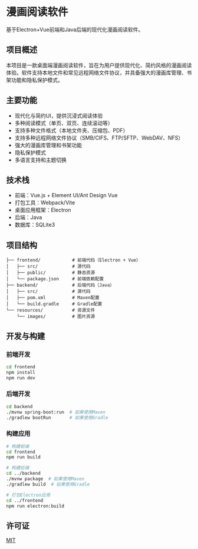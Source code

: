 # 漫画阅读软件

基于Electron+Vue前端和Java后端的现代化漫画阅读软件。

## 项目概述

本项目是一款桌面端漫画阅读软件，旨在为用户提供现代化、简约风格的漫画阅读体验。软件支持本地文件和常见远程网络文件协议，并具备强大的漫画库管理、书架功能和隐私保护模式。

## 主要功能

- 现代化与简约UI，提供沉浸式阅读体验
- 多种阅读模式（单页、双页、连续滚动等）
- 支持多种文件格式（本地文件夹、压缩包、PDF）
- 支持多种远程网络文件协议（SMB/CIFS、FTP/SFTP、WebDAV、NFS）
- 强大的漫画库管理和书架功能
- 隐私保护模式
- 多语言支持和主题切换

## 技术栈

- 前端：Vue.js + Element UI/Ant Design Vue
- 打包工具：Webpack/Vite
- 桌面应用框架：Electron
- 后端：Java
- 数据库：SQLite3

## 项目结构

```
├── frontend/            # 前端代码（Electron + Vue）
│   ├── src/             # 源代码
│   ├── public/          # 静态资源
│   └── package.json     # 前端依赖配置
├── backend/             # 后端代码（Java）
│   ├── src/             # 源代码
│   ├── pom.xml          # Maven配置
│   └── build.gradle     # Gradle配置
└── resources/           # 资源文件
    └── images/          # 图片资源
```

## 开发与构建

### 前端开发

```bash
cd frontend
npm install
npm run dev
```

### 后端开发

```bash
cd backend
./mvnw spring-boot:run  # 如果使用Maven
./gradlew bootRun       # 如果使用Gradle
```

### 构建应用

```bash
# 构建前端
cd frontend
npm run build

# 构建后端
cd ../backend
./mvnw package  # 如果使用Maven
./gradlew build  # 如果使用Gradle

# 打包Electron应用
cd ../frontend
npm run electron:build
```

## 许可证

[MIT](LICENSE)